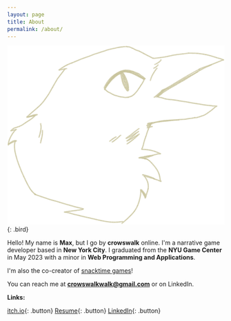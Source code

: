 ```yaml
---
layout: page
title: About
permalink: /about/
---
```

![Funny Crow Drawing](/images/crow/talkingguy.png){: .bird}

Hello! My name is **Max**, but I go by **crowswalk** online. I'm a narrative game developer based in **New York City**. I graduated from the **NYU Game Center** in May 2023 with a minor in **Web Programming and Applications**.

I'm also the co-creator of [snacktime games](http://snacktimegamestudio.com)!

You can reach me at **crowswalkwalk@gmail.com** or on LinkedIn.

**Links:**

[itch.io](https://crowswalk.itch.io/){: .button}
[Resume](resume.pdf){: .button}
[LinkedIn](https://www.linkedin.com/in/max-seavey/){: .button}